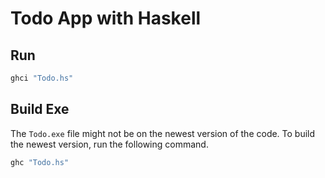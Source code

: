 # Todo App with Haskell

## Run

```powershell
ghci "Todo.hs"
```

## Build Exe

The `Todo.exe` file might not be on the newest version of the code. To build the newest version, run the following command.

```powershell
ghc "Todo.hs"
```
